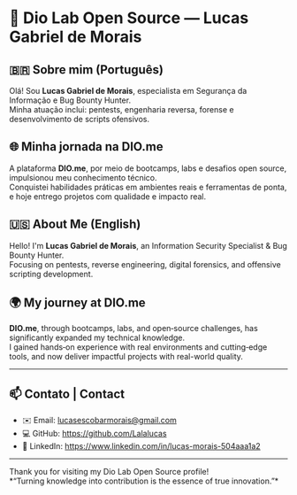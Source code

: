 # 🚀 Dio Lab Open Source — Lucas Gabriel de Morais

## 🇧🇷 Sobre mim (Português)

Olá! Sou **Lucas Gabriel de Morais**, especialista em Segurança da Informação e Bug Bounty Hunter.  
Minha atuação inclui: pentests, engenharia reversa, forense e desenvolvimento de scripts ofensivos.

## 🌐 Minha jornada na DIO.me

A plataforma **DIO.me**, por meio de bootcamps, labs e desafios open source, impulsionou meu conhecimento técnico.  
Conquistei habilidades práticas em ambientes reais e ferramentas de ponta, e hoje entrego projetos com qualidade e impacto real.

## 🇺🇸 About Me (English)

Hello! I'm **Lucas Gabriel de Morais**, an Information Security Specialist & Bug Bounty Hunter.  
Focusing on pentests, reverse engineering, digital forensics, and offensive scripting development.

## 🌍 My journey at DIO.me

**DIO.me**, through bootcamps, labs, and open‑source challenges, has significantly expanded my technical knowledge.  
I gained hands‑on experience with real environments and cutting‑edge tools, and now deliver impactful projects with real-world quality.

---

## 📫 Contato | Contact

- ✉️ Email: lucasescobarmorais@gmail.com  
- 💻 GitHub: https://github.com/Lalalucas  
- 🔗 LinkedIn: https://www.linkedin.com/in/lucas-morais-504aaa1a2  

---

Thank you for visiting my Dio Lab Open Source profile!  
\*“Turning knowledge into contribution is the essence of true innovation.”\*
